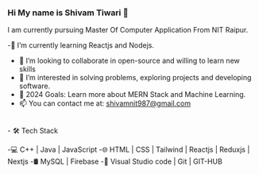 ### Hi My name is Shivam Tiwari 👋

I am currently pursuing Master Of Computer Application From NIT Raipur.
 



 -🌱  I’m currently learning  Reactjs and Nodejs.
- 👯 I’m looking to collaborate in open-source and willing to learn new skills
- 👀 I’m interested in solving problems, exploring projects and developing software.
- 🥅 2024 Goals: Learn more about MERN Stack and  Machine Learning.
- 📫 You can contact me at: shivamnit987@gmail.com

<br/>
- 🛠 Tech Stack

-💻   C++ | Java | JavaScript
-🌐   HTML | CSS | Tailwind | Reactjs | Reduxjs | Nextjs
-🛢    MySQL | Firebase 
-🔧   Visual Studio code | Git | GIT-HUB

